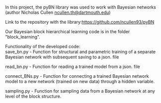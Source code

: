 In this project, the pyBN library was used to work with Bayesian networks (author Nicholas Cullen <ncullen.th@dartmouth.edu>)


Link to the repository with the library:https://github.com/ncullen93/pyBN

Our Bayesian block hierarchical learning code is in the folder "block_learning".  

Functionality of the developed code:  
save_bn.py - Function for structural and parametric training of a separate Bayesian network with subsequent saving to a json. file  

read_bn.py - Function for reading a trained model from a json. file  

connect_BNs.py - Function for connecting a trained Bayesian network model to a new network (trained on new data) through a hidden variable.  

sampling.py - Function for sampling data from a Bayesian network at any level of the block structure.





